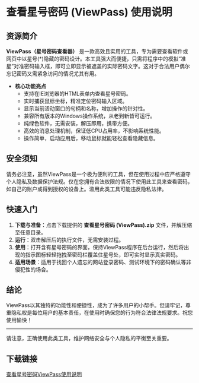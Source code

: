 # 查看星号密码 (ViewPass) 使用说明

## 资源简介

**ViewPass（星号密码查看器）** 是一款高效且实用的工具，专为需要查看软件或网页中以星号(*)隐藏的密码设计。本工具强大而便捷，只需将程序中的模拟“准星”对准密码输入框，即可立即显示被遮盖的实际密码文字。这对于合法用户偶尔忘记密码又需紧急访问的情况尤其有用。

- **核心功能亮点**
  - 支持在IE浏览器的HTML表单内查看星号密码。
  - 实时捕获鼠标坐标，精准定位密码输入区域。
  - 显示当前活动窗口的句柄和名称，增加操作的针对性。
  - 兼容所有版本的Windows操作系统，从老到新皆可运行。
  - 纯绿色软件，无需安装，解压即用，携带方便。
  - 高效的消息处理机制，保证低CPU占用率，不影响系统性能。
  - 操作简单，启动应用后，移动鼠标就能轻松查看隐藏信息。

## 安全须知

请务必注意，虽然ViewPass是一个极为便利的工具，但在使用过程中应严格遵守个人隐私及数据保护法规。仅在您拥有合法权限的情况下使用此工具来查看密码，如自己的账户或得到授权的设备上。滥用此类工具可能违反隐私法律。

## 快速入门

1. **下载与准备**：点击下载提供的 **查看星号密码 (ViewPass).zip** 文件，并解压缩至任意目录。
2. **运行**：双击解压后的执行文件，无需安装过程。
3. **使用**：打开含有星号密码的界面，保持ViewPass程序在后台运行，然后将出现的指示图标轻轻拖拽至密码栏覆盖住星号处，即可实时显示真实密码。
4. **适用场景**：适用于找回个人遗忘的网站登录密码、测试环境下的密码确认等非侵犯性的场合。

## 结论

ViewPass以其独特的功能性和便捷性，成为了许多用户的小帮手。但请牢记，尊重隐私权是每位用户的基本责任，在使用时确保您的行为符合法律法规要求。祝您使用愉快！

---

请注意，正确使用此类工具，维护网络安全与个人隐私的平衡至关重要。

## 下载链接

[查看星号密码ViewPass使用说明](https://pan.quark.cn/s/44de7c41739f)